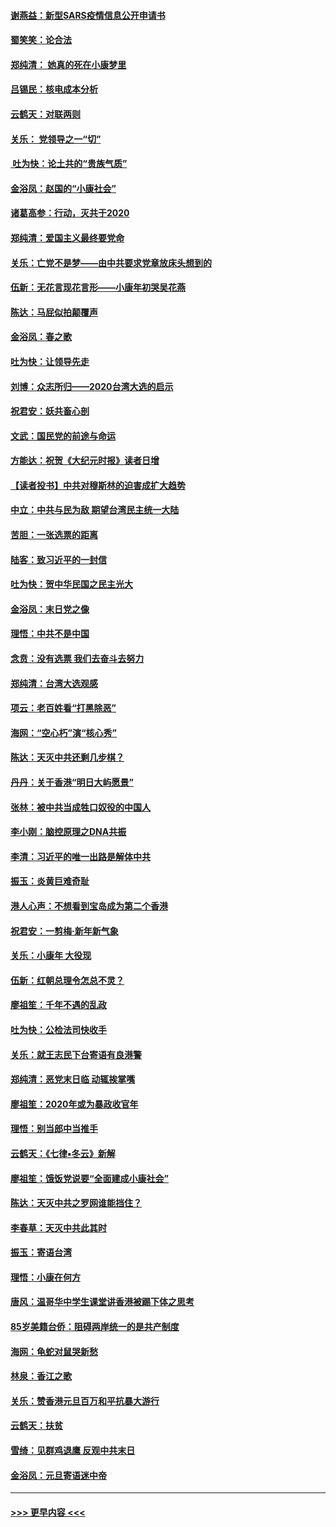 #### [谢燕益：新型SARS疫情信息公开申请书](../pages/nsc993/n11808840.md?t=01221122) 
#### [蜀笑笑：论合法](../pages/nsc993/n11808064.md?t=01221122) 
#### [郑纯清： 她真的死在小康梦里](../pages/nsc993/n11806623.md?t=01221122) 
#### [吕锡民：核电成本分析](../pages/nsc993/n11806284.md?t=01221122) 
#### [云鹤天：对联两则](../pages/nsc993/n11805957.md?t=01221122) 
#### [关乐： 党领导之一“切”](../pages/nsc993/n11804505.md?t=01221122) 
#### [ 吐为快：论土共的“贵族气质”](../pages/nsc993/n11804490.md?t=01221122) 
#### [金浴凤：赵国的“小康社会”](../pages/nsc993/n11804452.md?t=01221122) 
#### [诸葛高参：行动，灭共于2020](../pages/nsc993/n11804120.md?t=01221122) 
#### [郑纯清：爱国主义最终要党命](../pages/nsc993/n11802197.md?t=01221122) 
#### [关乐：亡党不是梦——由中共要求党章放床头想到的](../pages/nsc993/n11802156.md?t=01221122) 
#### [伍新：无花言现花言形——小康年初哭吴花燕](../pages/nsc993/n11800044.md?t=01221122) 
#### [陈达：马屁似拍颠覆声](../pages/nsc993/n11800010.md?t=01221122) 
#### [金浴凤：春之歌](../pages/nsc993/n11797687.md?t=01221122) 
#### [吐为快：让领导先走](../pages/nsc993/n11797512.md?t=01221122) 
#### [刘博：众志所归——2020台湾大选的启示](../pages/nsc993/n11796878.md?t=01221122) 
#### [祝君安：妖共畜心剖](../pages/nsc993/n11794273.md?t=01221122) 
#### [文武：国民党的前途与命运](../pages/nsc993/n11794198.md?t=01221122) 
#### [方能达：祝贺《大纪元时报》读者日增](../pages/nsc993/n11793807.md?t=01221122) 
#### [【读者投书】中共对穆斯林的迫害成扩大趋势](../pages/nsc993/n11791371.md?t=01221122) 
#### [中立：中共与民为敌 期望台湾民主统一大陆](../pages/nsc993/n11790392.md?t=01221122) 
#### [苦胆：一张选票的距离](../pages/nsc993/n11788914.md?t=01221122) 
#### [陆客：致习近平的一封信](../pages/nsc993/n11788867.md?t=01221122) 
#### [吐为快：贺中华民国之民主光大](../pages/nsc993/n11788618.md?t=01221122) 
#### [金浴凤：末日党之像](../pages/nsc993/n11787475.md?t=01221122) 
#### [理悟：中共不是中国](../pages/nsc993/n11787463.md?t=01221122) 
#### [念贲：没有选票  我们去奋斗去努力](../pages/nsc993/n11787398.md?t=01221122) 
#### [郑纯清：台湾大选观感](../pages/nsc993/n11786210.md?t=01221122) 
#### [项云：老百姓看“打黑除恶”](../pages/nsc993/n11785398.md?t=01221122) 
#### [海网：“空心朽”演“核心秀”](../pages/nsc993/n11783874.md?t=01221122) 
#### [陈达：天灭中共还剩几步棋？](../pages/nsc993/n11783719.md?t=01221122) 
#### [丹丹：关于香港“明日大屿愿景”](../pages/nsc993/n11783273.md?t=01221122) 
#### [张林：被中共当成牲口奴役的中国人](../pages/nsc993/n11782397.md?t=01221122) 
#### [李小刚：脑控原理之DNA共振](../pages/nsc993/n11780962.md?t=01221122) 
#### [李清：习近平的唯一出路是解体中共](../pages/nsc993/n11780866.md?t=01221122) 
#### [振玉：炎黄巨难奇耻](../pages/nsc993/n11779632.md?t=01221122) 
#### [港人心声：不想看到宝岛成为第二个香港](../pages/nsc993/n11778817.md?t=01221122) 
#### [祝君安：一剪梅‧新年新气象](../pages/nsc993/n11776340.md?t=01221122) 
#### [关乐：小康年 大役现](../pages/nsc993/n11774213.md?t=01221122) 
#### [伍新：红朝总理令怎总不灵？](../pages/nsc993/n11770813.md?t=01221122) 
#### [廖祖笙：千年不遇的乱政](../pages/nsc993/n11770373.md?t=01221122) 
#### [吐为快：公检法司快收手](../pages/nsc993/n11770359.md?t=01221122) 
#### [关乐：就王志民下台寄语有良港警](../pages/nsc993/n11769903.md?t=01221122) 
#### [郑纯清：恶党末日临 动辄挨掌嘴](../pages/nsc993/n11769356.md?t=01221122) 
#### [廖祖笙：2020年或为暴政收官年](../pages/nsc993/n11768216.md?t=01221122) 
#### [理悟：别当郎中当推手](../pages/nsc993/n11768243.md?t=01221122) 
#### [云鹤天：《七律▪冬云》新解](../pages/nsc993/n11768204.md?t=01221122) 
#### [廖祖笙：饿饭党说要“全面建成小康社会”](../pages/nsc993/n11767482.md?t=01221122) 
#### [陈达：天灭中共之罗网谁能挡住？](../pages/nsc993/n11767465.md?t=01221122) 
#### [李春草：天灭中共此其时](../pages/nsc993/n11767452.md?t=01221122) 
#### [振玉：寄语台湾](../pages/nsc993/n11767432.md?t=01221122) 
#### [理悟：小康在何方](../pages/nsc993/n11767394.md?t=01221122) 
#### [唐风：温哥华中学生课堂讲香港被踢下体之思考](../pages/nsc993/n11766848.md?t=01221122) 
#### [85岁美籍台侨：阻碍两岸统一的是共产制度](../pages/nsc993/n11765043.md?t=01221122) 
#### [海网：龟蛇对鼠哭新愁](../pages/nsc993/n11764895.md?t=01221122) 
#### [林泉：香江之歌](../pages/nsc993/n11764415.md?t=01221122) 
#### [关乐：赞香港元旦百万和平抗暴大游行](../pages/nsc993/n11764382.md?t=01221122) 
#### [云鹤天：扶贫](../pages/nsc993/n11764245.md?t=01221122) 
#### [雪绮：见群鸡退鹰  反观中共末日](../pages/nsc993/n11762112.md?t=01221122) 
#### [金浴凤：元旦寄语迷中帝](../pages/nsc993/n11761788.md?t=01221122) 

----
#### [ >>> 更早内容 <<< ](../indexes/nsc993-earlier.md)
